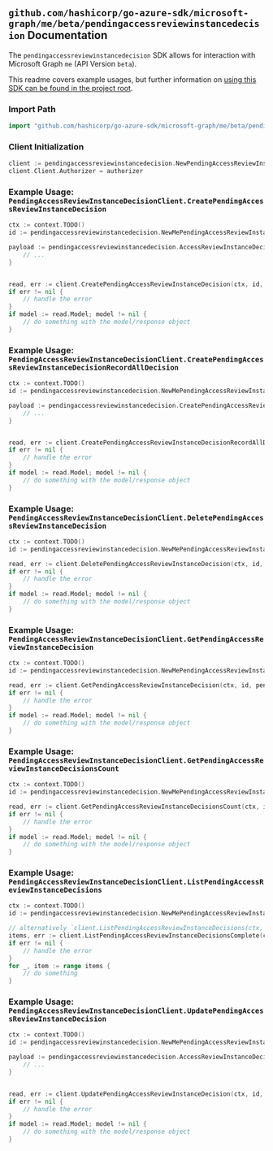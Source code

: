 
## `github.com/hashicorp/go-azure-sdk/microsoft-graph/me/beta/pendingaccessreviewinstancedecision` Documentation

The `pendingaccessreviewinstancedecision` SDK allows for interaction with Microsoft Graph `me` (API Version `beta`).

This readme covers example usages, but further information on [using this SDK can be found in the project root](https://github.com/hashicorp/go-azure-sdk/tree/main/docs).

### Import Path

```go
import "github.com/hashicorp/go-azure-sdk/microsoft-graph/me/beta/pendingaccessreviewinstancedecision"
```


### Client Initialization

```go
client := pendingaccessreviewinstancedecision.NewPendingAccessReviewInstanceDecisionClientWithBaseURI("https://graph.microsoft.com")
client.Client.Authorizer = authorizer
```


### Example Usage: `PendingAccessReviewInstanceDecisionClient.CreatePendingAccessReviewInstanceDecision`

```go
ctx := context.TODO()
id := pendingaccessreviewinstancedecision.NewMePendingAccessReviewInstanceID("accessReviewInstanceId")

payload := pendingaccessreviewinstancedecision.AccessReviewInstanceDecisionItem{
	// ...
}


read, err := client.CreatePendingAccessReviewInstanceDecision(ctx, id, payload, pendingaccessreviewinstancedecision.DefaultCreatePendingAccessReviewInstanceDecisionOperationOptions())
if err != nil {
	// handle the error
}
if model := read.Model; model != nil {
	// do something with the model/response object
}
```


### Example Usage: `PendingAccessReviewInstanceDecisionClient.CreatePendingAccessReviewInstanceDecisionRecordAllDecision`

```go
ctx := context.TODO()
id := pendingaccessreviewinstancedecision.NewMePendingAccessReviewInstanceID("accessReviewInstanceId")

payload := pendingaccessreviewinstancedecision.CreatePendingAccessReviewInstanceDecisionRecordAllDecisionRequest{
	// ...
}


read, err := client.CreatePendingAccessReviewInstanceDecisionRecordAllDecision(ctx, id, payload, pendingaccessreviewinstancedecision.DefaultCreatePendingAccessReviewInstanceDecisionRecordAllDecisionOperationOptions())
if err != nil {
	// handle the error
}
if model := read.Model; model != nil {
	// do something with the model/response object
}
```


### Example Usage: `PendingAccessReviewInstanceDecisionClient.DeletePendingAccessReviewInstanceDecision`

```go
ctx := context.TODO()
id := pendingaccessreviewinstancedecision.NewMePendingAccessReviewInstanceIdDecisionID("accessReviewInstanceId", "accessReviewInstanceDecisionItemId")

read, err := client.DeletePendingAccessReviewInstanceDecision(ctx, id, pendingaccessreviewinstancedecision.DefaultDeletePendingAccessReviewInstanceDecisionOperationOptions())
if err != nil {
	// handle the error
}
if model := read.Model; model != nil {
	// do something with the model/response object
}
```


### Example Usage: `PendingAccessReviewInstanceDecisionClient.GetPendingAccessReviewInstanceDecision`

```go
ctx := context.TODO()
id := pendingaccessreviewinstancedecision.NewMePendingAccessReviewInstanceIdDecisionID("accessReviewInstanceId", "accessReviewInstanceDecisionItemId")

read, err := client.GetPendingAccessReviewInstanceDecision(ctx, id, pendingaccessreviewinstancedecision.DefaultGetPendingAccessReviewInstanceDecisionOperationOptions())
if err != nil {
	// handle the error
}
if model := read.Model; model != nil {
	// do something with the model/response object
}
```


### Example Usage: `PendingAccessReviewInstanceDecisionClient.GetPendingAccessReviewInstanceDecisionsCount`

```go
ctx := context.TODO()
id := pendingaccessreviewinstancedecision.NewMePendingAccessReviewInstanceID("accessReviewInstanceId")

read, err := client.GetPendingAccessReviewInstanceDecisionsCount(ctx, id, pendingaccessreviewinstancedecision.DefaultGetPendingAccessReviewInstanceDecisionsCountOperationOptions())
if err != nil {
	// handle the error
}
if model := read.Model; model != nil {
	// do something with the model/response object
}
```


### Example Usage: `PendingAccessReviewInstanceDecisionClient.ListPendingAccessReviewInstanceDecisions`

```go
ctx := context.TODO()
id := pendingaccessreviewinstancedecision.NewMePendingAccessReviewInstanceID("accessReviewInstanceId")

// alternatively `client.ListPendingAccessReviewInstanceDecisions(ctx, id, pendingaccessreviewinstancedecision.DefaultListPendingAccessReviewInstanceDecisionsOperationOptions())` can be used to do batched pagination
items, err := client.ListPendingAccessReviewInstanceDecisionsComplete(ctx, id, pendingaccessreviewinstancedecision.DefaultListPendingAccessReviewInstanceDecisionsOperationOptions())
if err != nil {
	// handle the error
}
for _, item := range items {
	// do something
}
```


### Example Usage: `PendingAccessReviewInstanceDecisionClient.UpdatePendingAccessReviewInstanceDecision`

```go
ctx := context.TODO()
id := pendingaccessreviewinstancedecision.NewMePendingAccessReviewInstanceIdDecisionID("accessReviewInstanceId", "accessReviewInstanceDecisionItemId")

payload := pendingaccessreviewinstancedecision.AccessReviewInstanceDecisionItem{
	// ...
}


read, err := client.UpdatePendingAccessReviewInstanceDecision(ctx, id, payload, pendingaccessreviewinstancedecision.DefaultUpdatePendingAccessReviewInstanceDecisionOperationOptions())
if err != nil {
	// handle the error
}
if model := read.Model; model != nil {
	// do something with the model/response object
}
```
